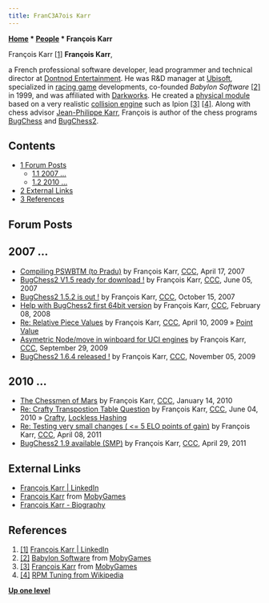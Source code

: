 ```yaml
---
title: FranC3A7ois Karr
---
```

**[Home](Home "Home") * [People](People "People") * François Karr**

[](https://www.linkedin.com/in/fran%C3%A7ois-karr-b612612/) François Karr <a id="cite-note-1" href="#cite-ref-1">[1]</a>
**François Karr**,

a French professional software developer, lead programmer and technical director at [Dontnod Entertainment](https://en.wikipedia.org/wiki/Dontnod_Entertainment).
He was R&D manager at [Ubisoft](index.php?title=Ubisoft&action=edit&redlink=1 "Ubisoft (page does not exist)"), specialized in [racing game](https://en.wikipedia.org/wiki/Racing_video_game) developments,
co-founded *Babylon Software* <a id="cite-note-2" href="#cite-ref-2">[2]</a> in 1999, and was affiliated with [Darkworks](https://en.wikipedia.org/wiki/Darkworks).
He created a [physical module](https://en.wikipedia.org/wiki/Physics_engine) based on a very realistic [collision engine](https://en.wikipedia.org/wiki/Physics_engine#Collision_detection) such as Ipion <a id="cite-note-3" href="#cite-ref-3">[3]</a>
<a id="cite-note-4" href="#cite-ref-4">[4]</a>. Along with chess advisor [Jean-Philippe Karr](Jean-Philippe_Karr "Jean-Philippe Karr"), François is author of the chess programs [BugChess](BugChess_FR "BugChess FR") and [BugChess2](BugChess_FR#BugChess2 "BugChess FR").

## Contents

- [1 Forum Posts](#forum-posts)
  - [1.1 2007 ...](#2007-...)
  - [1.2 2010 ...](#2010-...)
- [2 External Links](#external-links)
- [3 References](#references)

## Forum Posts

## 2007 ...

- [Compiling PSWBTM (to Pradu)](http://www.talkchess.com/forum3/viewtopic.php?f=7&t=13190) by François Karr, [CCC](CCC "CCC"), April 17, 2007
- [BugChess2 V1.5 ready for download !](http://www.talkchess.com/forum3/viewtopic.php?f=2&t=14270) by François Karr, [CCC](CCC "CCC"), June 05, 2007
- [BugChess2 1.5.2 is out !](http://www.talkchess.com/forum/viewtopic.php?t=17161) by François Karr, [CCC](CCC "CCC"), October 15, 2007
- [Help with BugChess2 first 64bit version](http://www.talkchess.com/forum3/viewtopic.php?f=2&t=19486) by François Karr, [CCC](CCC "CCC"), February 08, 2008
- [Re: Relative Piece Values](http://www.talkchess.com/forum3/viewtopic.php?f=7&t=27387&start=8) by François Karr, [CCC](CCC "CCC"), April 10, 2009 » [Point Value](Point_Value "Point Value")
- [Asymetric Node/move in winboard for UCI engines](http://www.talkchess.com/forum3/viewtopic.php?f=7&t=29927) by François Karr, [CCC](CCC "CCC"), September 29, 2009
- [BugChess2 1.6.4 released !](http://www.talkchess.com/forum/viewtopic.php?t=30491) by François Karr, [CCC](CCC "CCC"), November 05, 2009

## 2010 ...

- [The Chessmen of Mars](http://www.talkchess.com/forum3/viewtopic.php?f=2&t=31707) by François Karr, [CCC](CCC "CCC"), January 14, 2010
- [Re: Crafty Transpostion Table Question](http://www.talkchess.com/forum3/viewtopic.php?f=7&t=34606&start=11) by François Karr, [CCC](CCC "CCC"), June 04, 2010 » [Crafty](Crafty "Crafty"), [Lockless Hashing](Shared_Hash_Table#Lockless "Shared Hash Table")
- [Re: Testing very small changes ( \<= 5 ELO points of gain)](http://www.talkchess.com/forum3/viewtopic.php?f=7&t=38698&start=1) by François Karr, [CCC](CCC "CCC"), April 08, 2011
- [BugChess2 1.9 available (SMP)](http://www.talkchess.com/forum/viewtopic.php?t=38914) by François Karr, [CCC](CCC "CCC"), April 29, 2011

## External Links

- [François Karr | LinkedIn](https://www.linkedin.com/in/fran%C3%A7ois-karr-b612612/)
- [François Karr](https://www.mobygames.com/developer/sheet/view/developerId,168128/) from [MobyGames](https://en.wikipedia.org/wiki/MobyGames)
- [François Karr - Biography](https://www.marketscreener.com/business-leaders/Francois-Karr-0JG5F1-E/biography/)

## References

1. <a id="cite-ref-1" href="#cite-note-1">[1]</a> [François Karr | LinkedIn](https://www.linkedin.com/in/fran%C3%A7ois-karr-b612612/)
1. <a id="cite-ref-2" href="#cite-note-2">[2]</a> [Babylon Software](https://www.mobygames.com/company/babylon-software) from [MobyGames](https://en.wikipedia.org/wiki/MobyGames)
1. <a id="cite-ref-3" href="#cite-note-3">[3]</a> [François Karr](https://www.mobygames.com/developer/sheet/view/developerId,168128/) from [MobyGames](https://en.wikipedia.org/wiki/MobyGames)
1. <a id="cite-ref-4" href="#cite-note-4">[4]</a> [RPM Tuning from Wikipedia](https://en.wikipedia.org/wiki/RPM_Tuning)

**[Up one level](People "People")**

